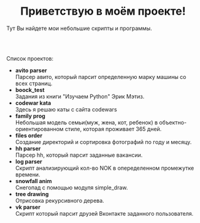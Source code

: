 <h1 style="text-align: center;"> Приветствую в моём проекте! </h1>
<p>Тут Вы найдете мои небольшие скрипты и программы.</p>
<br>
<br>
<p>Список проектов:</p>
<ul>
	<li><b>avito parser</b><br>	
		<span>Парсер авито, который парсит определенную марку машины со всех страниц.</span>
	</li>
	<li>
		<b>boock_test</b><br>
		<span>Задания из книги "Изучаем Python" Эрик Мэтиз.</span>
	</li>
	<li>
		<b>codewar kata</b><br>
		<span>Здесь я решаю каты с сайта codewars</span>
	</li>
	<li>
		<b>family prog</b><br>
		<span>Небольшая модель семьи(муж, жена, кот, ребенок) в объектно-ориентированном стиле, которая проживает 365 дней.</span>
	</li>
	<li>
		<b>files order</b><br>
		<span>Создание директорий и сортировка фотографий по году и месяцу.</span>
	</li>
	<li>
		<b>hh parser</b><br>
		<span>Парсер hh, который парсит заданные вакансии.</span>
	</li>
	<li>
		<b>log parser</b><br>
		<span>Скрипт анализирующий кол-во NOK в опеределенном промежутке времени.</span>
	</li>
	<li>
		<b>snowfall anim</b><br>
		<span>Снегопад с помощью модуля simple_draw.</span>
	</li>
	<li>
		<b>tree drawing</b><br>
		<span>Отрисовка рекурсивного дерева.</span>
	</li>
	<li>
		<b>vk parser</b><br>
		<span>Скрипт который парсит друзей Вконтакте заданного пользователя.</span>
	</li>
</ul>
